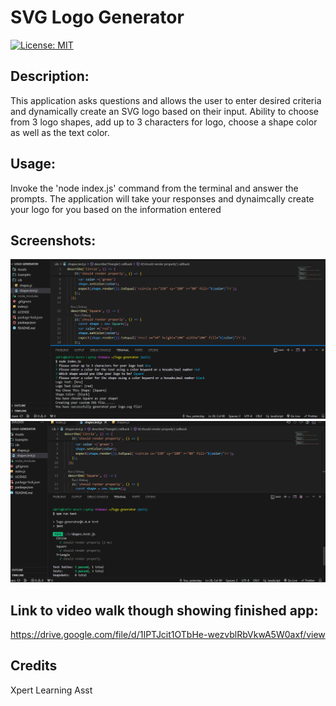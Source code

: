 # SVG Logo Generator

[![License: MIT](https://img.shields.io/badge/License-MIT-yellow.svg)](https://opensource.org/licenses/MIT)

## Description:
This application asks questions and allows the user to enter desired criteria and dynamically create an SVG logo based on their input. Ability to choose from 3 logo shapes, add up to 3 characters for logo, choose a shape color as well as the text color. 

## Usage:
Invoke the 'node index.js' command from the terminal and answer the prompts. The application will take your responses and dynaimcally create your logo for you based on the information entered

## Screenshots:
![screenshot for SVG Logo generator application](./finished%20app%20Screenshot%20.png)
![test pass screenshot for SVG Logo generator application](./test%20pass%20Screenshot.png)

## Link to video walk though showing finished app:
https://drive.google.com/file/d/1IPTJcit1OTbHe-wezvblRbVkwA5W0axf/view

## Credits

Xpert Learning Asst 
